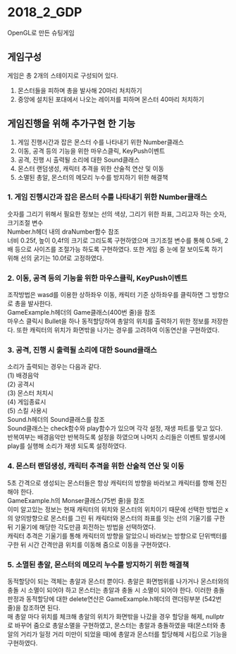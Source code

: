 # 2018_2_GDP
OpenGL로 만든 슈팅게임 

## 게임구성
게임은 총 2개의 스테이지로 구성되어 있다.  
1.	몬스터들을 피하며 총을 발사해 20마리 처치하기  
2.	중앙에 설치된 포대에서 나오는 레이저를 피하며 몬스터 40마리 처치하기  

## 게임진행을 위해 추가구현 한 기능
1.	게임 진행시간과 잡은 몬스터 수를 나타내기 위한 Number클래스
2.	이동, 공격 등의 기능을 위한 마우스클릭, KeyPush이벤트
3.	공격, 진행 시 출력될 소리에 대한 Sound클래스
4.	몬스터 랜덤생성, 캐릭터 추격을 위한 산술적 연산 및 이동
5.	소멸된 총알, 몬스터의 메모리 누수를 방지하기 위한 해결책

### 1. 게임 진행시간과 잡은 몬스터 수를 나타내기 위한 Number클래스
숫자를 그리기 위해서 필요한 정보는 선의 색상, 그리기 위한 좌표, 그리고자 하는 숫자, 크기조절 변수  
Number.h헤더 내의 draNumber함수 참조  
너비 0.25f, 높이 0,4f의 크기로 그리도록 구현하였으며 크기조절 변수를 통해 0.5배, 2배 등으로 사이즈를 조절가능 하도록 구현하였다. 또한 게임 중 눈에 잘 보이도록 하기 위해 선의 굵기는 10.0f로 고정하였다.  

### 2. 이동, 공격 등의 기능을 위한 마우스클릭, KeyPush이벤트
조작방법은 wasd를 이용한 상하좌우 이동, 캐릭터 기준 상하좌우를 클릭하면 그 방향으로 총을 발사한다.  
GameExample.h헤더의 Game클래스(400번 줄)을 참조  
마우스 클릭시 Bullet을 하나 동적할당하여 총알의 위치를 출력하기 위한 정보를 저장한다. 또한 캐릭터의 위치가 화면밖을 나가는 경우를 고려하여 이동연산을 구현하였다.  

### 3. 공격, 진행 시 출력될 소리에 대한 Sound클래스
소리가 출력되는 경우는 다음과 같다.  
(1)	배경음악  
(2)	공격시  
(3)	몬스터 처치시  
(4)	게임종료시  
(5)	스킬 사용시  
Sound.h헤더의 Sound클래스를 참조  
Sound클래스는 check함수와 play함수가 있으며 각각 설정, 재생 파트를 맞고 있다. 반복여부는 배경음악만 반복하도록 설정을 하였으며 나머지 소리들은 이벤트 발생시에 play를 실행해 소리가 재생 되도록 설정하였다.  

### 4. 몬스터 랜덤생성, 캐릭터 추격을 위한 산술적 연산 및 이동
5초 간격으로 생성되는 몬스터들은 항상 캐릭터의 방향을 바라보고 캐릭터를 향해 전진해야 한다.  
GameExample.h의 Monser클래스(75번 줄)을 참조  
이미 알고있는 정보는 현재 캐릭터의 위치와 몬스터의 위치이기 때문에 선택한 방법은 x의 양의방향으로 몬스터를 그린 뒤 캐릭터와 몬스터의 좌표를 잇는 선의 기울기를 구한 뒤 기울기에 해당한 각도만큼 회전하는 방법을 선택하였다.  
캐릭터 추격은 기울기를 통해 캐릭터의 방향을 알았으니 바라보는 방향으로 단위백터를 구한 뒤 시간 간격만큼 위치를 이동해 줌으로 이동을 구현하였다.  

### 5. 소멸된 총알, 몬스터의 메모리 누수를 방지하기 위한 해결책
동적할당이 되는 객체는 총알과 몬스터 뿐이다. 총알은 화면범위를 나가거나 몬스터와의 충돌 시 소멸이 되어야 하고 몬스터는 총알과 충돌 시 소멸이 되어야 한다. 이러한 충돌 판정과 동적할당에 대한 delete연산은 GameExample.h헤더의 랜더링부분 (542번 줄)을 참조하면 된다.  
매 총알 마다 위치를 체크해 총알의 위치가 화면밖을 나갔을 경우 할당을 해제, nullptr로 바꾸어 줌으로 총알소멸을 구현하였고, 몬스터는 총알과 충돌하였을 때(몬스터와 총알의 거리가 일정 거리 미만이 되었을 때)에 총알과 몬스터를 할당해제 시킴으로 기능을 구현하였다.
